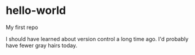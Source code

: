 # hello-world
My first repo

I should have learned about version control a long time ago.
I'd probably have fewer gray hairs today.
